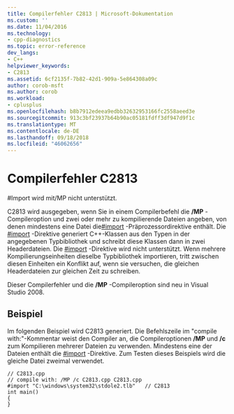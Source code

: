```yaml
---
title: Compilerfehler C2813 | Microsoft-Dokumentation
ms.custom: ''
ms.date: 11/04/2016
ms.technology:
- cpp-diagnostics
ms.topic: error-reference
dev_langs:
- C++
helpviewer_keywords:
- C2813
ms.assetid: 6cf2135f-7b82-42d1-909a-5e864308a09c
author: corob-msft
ms.author: corob
ms.workload:
- cplusplus
ms.openlocfilehash: b8b7912edeea9edbb32632953166fc2558aeed3e
ms.sourcegitcommit: 913c3bf23937b64b90ac05181fdff3df947d9f1c
ms.translationtype: MT
ms.contentlocale: de-DE
ms.lasthandoff: 09/18/2018
ms.locfileid: "46062656"
---
```

# <a name="compiler-error-c2813"></a>Compilerfehler C2813

\#Import wird mit/MP nicht unterstützt.

C2813 wird ausgegeben, wenn Sie in einem Compilerbefehl die **/MP** -Compileroption und zwei oder mehr zu kompilierende Dateien angeben, von denen mindestens eine Datei die[#import](../../preprocessor/hash-import-directive-cpp.md) -Präprozessordirektive enthält. Die [#import](../../preprocessor/hash-import-directive-cpp.md) -Direktive generiert C++-Klassen aus den Typen in der angegebenen Typbibliothek und schreibt diese Klassen dann in zwei Headerdateien. Die [#import](../../preprocessor/hash-import-directive-cpp.md) -Direktive wird nicht unterstützt. Wenn mehrere Kompilierungseinheiten dieselbe Typbibliothek importieren, tritt zwischen diesen Einheiten ein Konflikt auf, wenn sie versuchen, die gleichen Headerdateien zur gleichen Zeit zu schreiben.

Dieser Compilerfehler und die **/MP** -Compileroption sind neu in Visual Studio 2008.

## <a name="example"></a>Beispiel

Im folgenden Beispiel wird C2813 generiert. Die Befehlszeile im "compile with:"-Kommentar weist den Compiler an, die Compileroptionen **/MP** und **/c** zum Kompilieren mehrerer Dateien zu verwenden. Mindestens eine der Dateien enthält die [#import](../../preprocessor/hash-import-directive-cpp.md) -Direktive. Zum Testen dieses Beispiels wird die gleiche Datei zweimal verwendet.

```
// C2813.cpp
// compile with: /MP /c C2813.cpp C2813.cpp
#import "C:\windows\system32\stdole2.tlb"   // C2813
int main()
{
}
```